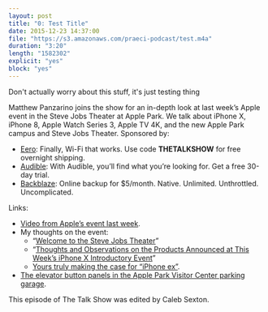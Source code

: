 ```yaml
---
layout: post
title: "0: Test Title"
date: 2015-12-23 14:37:00
file: "https://s3.amazonaws.com/praeci-podcast/test.m4a"
duration: "3:20"
length: "1582302"
explicit: "yes"
block: "yes"
---
```

Don't actually worry about this stuff, it's just testing thing

Matthew Panzarino joins the show for an in-depth look at last week’s Apple event in the Steve Jobs Theater at Apple Park. We talk about iPhone X, iPhone 8, Apple Watch Series 3, Apple TV 4K, and the new Apple Park campus and Steve Jobs Theater. Sponsored by:
+ [Eero](https://eero.com/): Finally, Wi-Fi that works. Use code **THETALKSHOW** for free overnight shipping.
+ [Audible](https://audible.com/talkshow): With Audible, you’ll find what you’re looking for. Get a free 30-day trial.
+ [Backblaze](http://www.backblaze.com/daringfireball): Online backup for $5/month. Native. Unlimited. Unthrottled. Uncomplicated.

Links:
+ [Video from Apple’s event last week](https://www.apple.com/apple-events/september-2017/).
+ My thoughts on the event:
    + “[Welcome to the Steve Jobs Theater](https://daringfireball.net/2017/09/welcome_to_the_steve_jobs_theater)”
    + “[Thoughts and Observations on the Products Announced at This Week’s iPhone X Introductory Event](https://daringfireball.net/2017/09/iphone_x_event_thoughts_and_observations)”
    + [Yours truly making the case for “iPhone ex”](https://daringfireball.net/2017/09/x_man).
+ [The elevator button panels in the Apple Park Visitor Center parking garage](https://twitter.com/gruber/status/909966854973779968).

This episode of The Talk Show was edited by Caleb Sexton.